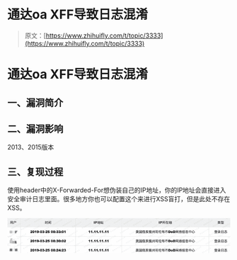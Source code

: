 # 通达oa XFF导致日志混淆

> 原文：[https://www.zhihuifly.com/t/topic/3333](https://www.zhihuifly.com/t/topic/3333)

# 通达oa XFF导致日志混淆

## 一、漏洞简介

## 二、漏洞影响

2013、2015版本

## 三、复现过程

使用header中的X-Forwarded-For想伪装⾃己的IP地址，你的IP地址会直接进⼊安全审计日志⾥面。很多地方你也可以配置这个来进行XSS盲打，但是此处不存在XSS。

![image](img/5c6ada5ef48b095d292300e2c9526ff9.png)